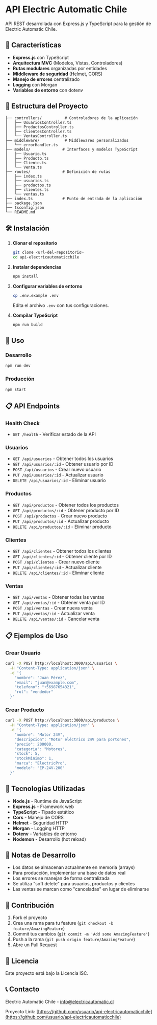 # API Electric Automatic Chile

API REST desarrollada con Express.js y TypeScript para la gestión de Electric Automatic Chile.

## 🚀 Características

- **Express.js** con TypeScript
- **Arquitectura MVC** (Modelos, Vistas, Controladores)
- **Rutas modulares** organizadas por entidades
- **Middleware de seguridad** (Helmet, CORS)
- **Manejo de errores** centralizado
- **Logging** con Morgan
- **Variables de entorno** con dotenv

## 📁 Estructura del Proyecto

```
├── controllers/          # Controladores de la aplicación
│   ├── UsuariosController.ts
│   ├── ProductosController.ts
│   ├── ClientesController.ts
│   └── VentasController.ts
├── middleware/           # Middlewares personalizados
│   └── errorHandler.ts
├── models/              # Interfaces y modelos TypeScript
│   ├── Usuario.ts
│   ├── Producto.ts
│   ├── Cliente.ts
│   └── Venta.ts
├── routes/              # Definición de rutas
│   ├── index.ts
│   ├── usuarios.ts
│   ├── productos.ts
│   ├── clientes.ts
│   └── ventas.ts
├── index.ts             # Punto de entrada de la aplicación
├── package.json
├── tsconfig.json
└── README.md
```

## 🛠️ Instalación

1. **Clonar el repositorio**
   ```bash
   git clone <url-del-repositorio>
   cd api-electricautomaticchile
   ```

2. **Instalar dependencias**
   ```bash
   npm install
   ```

3. **Configurar variables de entorno**
   ```bash
   cp .env.example .env
   ```
   Edita el archivo `.env` con tus configuraciones.

4. **Compilar TypeScript**
   ```bash
   npm run build
   ```

## 🚀 Uso

### Desarrollo
```bash
npm run dev
```

### Producción
```bash
npm start
```

## 📋 API Endpoints

### Health Check
- `GET /health` - Verificar estado de la API

### Usuarios
- `GET /api/usuarios` - Obtener todos los usuarios
- `GET /api/usuarios/:id` - Obtener usuario por ID
- `POST /api/usuarios` - Crear nuevo usuario
- `PUT /api/usuarios/:id` - Actualizar usuario
- `DELETE /api/usuarios/:id` - Eliminar usuario

### Productos
- `GET /api/productos` - Obtener todos los productos
- `GET /api/productos/:id` - Obtener producto por ID
- `POST /api/productos` - Crear nuevo producto
- `PUT /api/productos/:id` - Actualizar producto
- `DELETE /api/productos/:id` - Eliminar producto

### Clientes
- `GET /api/clientes` - Obtener todos los clientes
- `GET /api/clientes/:id` - Obtener cliente por ID
- `POST /api/clientes` - Crear nuevo cliente
- `PUT /api/clientes/:id` - Actualizar cliente
- `DELETE /api/clientes/:id` - Eliminar cliente

### Ventas
- `GET /api/ventas` - Obtener todas las ventas
- `GET /api/ventas/:id` - Obtener venta por ID
- `POST /api/ventas` - Crear nueva venta
- `PUT /api/ventas/:id` - Actualizar venta
- `DELETE /api/ventas/:id` - Cancelar venta

## 📋 Ejemplos de Uso

### Crear Usuario
```bash
curl -X POST http://localhost:3000/api/usuarios \
  -H "Content-Type: application/json" \
  -d '{
    "nombre": "Juan Pérez",
    "email": "juan@example.com",
    "telefono": "+56987654321",
    "rol": "vendedor"
  }'
```

### Crear Producto
```bash
curl -X POST http://localhost:3000/api/productos \
  -H "Content-Type: application/json" \
  -d '{
    "nombre": "Motor 24V",
    "descripcion": "Motor eléctrico 24V para portones",
    "precio": 200000,
    "categoria": "Motores",
    "stock": 5,
    "stockMinimo": 1,
    "marca": "ElectricPro",
    "modelo": "EP-24V-200"
  }'
```

## 🔧 Tecnologías Utilizadas

- **Node.js** - Runtime de JavaScript
- **Express.js** - Framework web
- **TypeScript** - Tipado estático
- **Cors** - Manejo de CORS
- **Helmet** - Seguridad HTTP
- **Morgan** - Logging HTTP
- **Dotenv** - Variables de entorno
- **Nodemon** - Desarrollo (hot reload)

## 📝 Notas de Desarrollo

- Los datos se almacenan actualmente en memoria (arrays)
- Para producción, implementar una base de datos real
- Los errores se manejan de forma centralizada
- Se utiliza "soft delete" para usuarios, productos y clientes
- Las ventas se marcan como "canceladas" en lugar de eliminarse

## 🤝 Contribución

1. Fork el proyecto
2. Crea una rama para tu feature (`git checkout -b feature/AmazingFeature`)
3. Commit tus cambios (`git commit -m 'Add some AmazingFeature'`)
4. Push a la rama (`git push origin feature/AmazingFeature`)
5. Abre un Pull Request

## 📄 Licencia

Este proyecto está bajo la Licencia ISC.

## 📞 Contacto

Electric Automatic Chile - info@electricautomatic.cl

Proyecto Link: [https://github.com/usuario/api-electricautomaticchile](https://github.com/usuario/api-electricautomaticchile) 